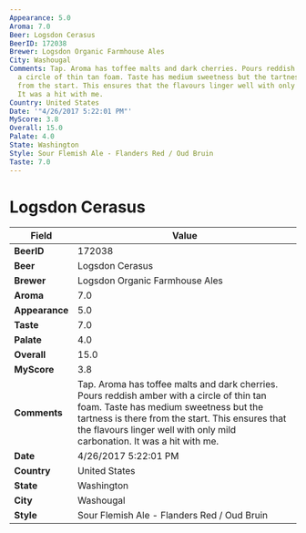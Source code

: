 ```yaml
---
Appearance: 5.0
Aroma: 7.0
Beer: Logsdon Cerasus
BeerID: 172038
Brewer: Logsdon Organic Farmhouse Ales
City: Washougal
Comments: Tap. Aroma has toffee malts and dark cherries. Pours reddish amber with
  a circle of thin tan foam. Taste has medium sweetness but the tartness is there
  from the start. This ensures that the flavours linger well with only mild carbonation.
  It was a hit with me.
Country: United States
Date: '"4/26/2017 5:22:01 PM"'
MyScore: 3.8
Overall: 15.0
Palate: 4.0
State: Washington
Style: Sour Flemish Ale - Flanders Red / Oud Bruin
Taste: 7.0
---
```


# Logsdon Cerasus

| Field         | Value |
|---------------|-------|
| **BeerID** | 172038 |
| **Beer** | Logsdon Cerasus |
| **Brewer** | Logsdon Organic Farmhouse Ales |
| **Aroma** | 7.0 |
| **Appearance** | 5.0 |
| **Taste** | 7.0 |
| **Palate** | 4.0 |
| **Overall** | 15.0 |
| **MyScore** | 3.8 |
| **Comments** | Tap. Aroma has toffee malts and dark cherries. Pours reddish amber with a circle of thin tan foam. Taste has medium sweetness but the tartness is there from the start. This ensures that the flavours linger well with only mild carbonation. It was a hit with me. |
| **Date** | 4/26/2017 5:22:01 PM |
| **Country** | United States |
| **State** | Washington |
| **City** | Washougal |
| **Style** | Sour Flemish Ale - Flanders Red / Oud Bruin |
